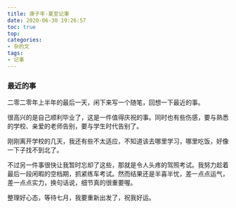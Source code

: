 ```yaml
---
title: 庚子年·夏至记事
date: 2020-06-30 19:26:57
toc: true
top: 
categories: 
- 杂的文
tags:
- 记事
---
```

<!-- more -->
### 最近的事

二零二零年上半年的最后一天，闲下来写一个随笔，回想一下最近的事。

很高兴的是自己顺利毕业了，这是一件值得庆祝的事。同时也有些伤感，要与熟悉的学校、亲爱的老师告别，要与学生时代告别了。

刚刚离开学校的几天，我还有些不太适应，不知道该去哪里学习，哪里吃饭，好像一下子找不到北了。

不过另一件事很快让我暂时忘却了这些，那就是令人头疼的驾照考试。我努力趁着最后一段闲暇的空档期，抓紧练车考试。然而结果还是半喜半忧，差一点点运气，差一点点实力，换句话说，细节真的很重要喔。

整理好心态，等待七月，我要重新出发了，祝我好运。